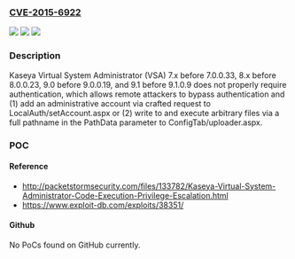 ### [CVE-2015-6922](https://cve.mitre.org/cgi-bin/cvename.cgi?name=CVE-2015-6922)
![](https://img.shields.io/static/v1?label=Product&message=n%2Fa&color=blue)
![](https://img.shields.io/static/v1?label=Version&message=n%2Fa&color=blue)
![](https://img.shields.io/static/v1?label=Vulnerability&message=n%2Fa&color=brighgreen)

### Description

Kaseya Virtual System Administrator (VSA) 7.x before 7.0.0.33, 8.x before 8.0.0.23, 9.0 before 9.0.0.19, and 9.1 before 9.1.0.9 does not properly require authentication, which allows remote attackers to bypass authentication and (1) add an administrative account via crafted request to LocalAuth/setAccount.aspx or (2) write to and execute arbitrary files via a full pathname in the PathData parameter to ConfigTab/uploader.aspx.

### POC

#### Reference
- http://packetstormsecurity.com/files/133782/Kaseya-Virtual-System-Administrator-Code-Execution-Privilege-Escalation.html
- https://www.exploit-db.com/exploits/38351/

#### Github
No PoCs found on GitHub currently.

